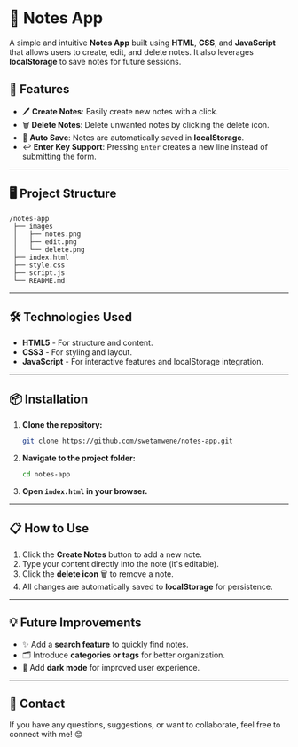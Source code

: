 # 📝 Notes App

A simple and intuitive **Notes App** built using **HTML**, **CSS**, and **JavaScript** that allows users to create, edit, and delete notes. It also leverages **localStorage** to save notes for future sessions.

## 🚀 Features
- 🖊️ **Create Notes**: Easily create new notes with a click.
- 🗑️ **Delete Notes**: Delete unwanted notes by clicking the delete icon.
- 💾 **Auto Save**: Notes are automatically saved in **localStorage**.
- ↩️ **Enter Key Support**: Pressing `Enter` creates a new line instead of submitting the form.

---

## 🖥️ Project Structure
```
/notes-app
 ├── images
 │   ├── notes.png
 │   ├── edit.png
 │   └── delete.png
 ├── index.html
 ├── style.css
 ├── script.js
 └── README.md
```

---

## 🛠️ Technologies Used
- **HTML5** - For structure and content.
- **CSS3** - For styling and layout.
- **JavaScript** - For interactive features and localStorage integration.

---

## 📦 Installation
1. **Clone the repository:**
   ```bash
   git clone https://github.com/swetamwene/notes-app.git
   ```
2. **Navigate to the project folder:**
   ```bash
   cd notes-app
   ```
3. **Open `index.html` in your browser.**

---

## 📋 How to Use
1. Click the **Create Notes** button to add a new note.
2. Type your content directly into the note (it's editable).
3. Click the **delete icon** 🗑️ to remove a note.
4. All changes are automatically saved to **localStorage** for persistence.

---

## 💡 Future Improvements
- ✨ Add a **search feature** to quickly find notes.
- 🗂️ Introduce **categories or tags** for better organization.
- 🌙 Add **dark mode** for improved user experience.

---

## 📧 Contact
If you have any questions, suggestions, or want to collaborate, feel free to connect with me! 😊

